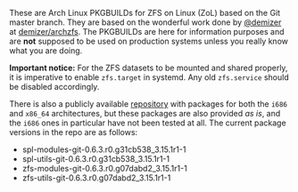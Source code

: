 These are Arch Linux PKGBUILDs for ZFS on Linux (ZoL) based on the Git master branch. They are based on the wonderful work done by [@demizer](https://github.com/demizer) at [demizer/archzfs](https://github.com/demizer/archzfs). The PKGBUILDs are here for information purposes and are **not** supposed to be used on production systems unless you really know what you are doing.

**Important notice:** For the ZFS datasets to be mounted and shared properly, it is imperative to enable `zfs.target` in systemd. Any old `zfs.service` should be disabled accordingly.

There is also a publicly available [repository](http://kerberia.net/archlinux/repo/archzfs-git) with packages for both the `i686` and `x86_64` architectures, but these packages are also provided *as is*, and the `i686` ones in particular have not been tested at all. The current package versions in the repo are as follows:
* spl-modules-git-0.6.3.r0.g31cb538_3.15.1r1-1
* spl-utils-git-0.6.3.r0.g31cb538_3.15.1r1-1
* zfs-modules-git-0.6.3.r0.g07dabd2_3.15.1r1-1
* zfs-utils-git-0.6.3.r0.g07dabd2_3.15.1r1-1
